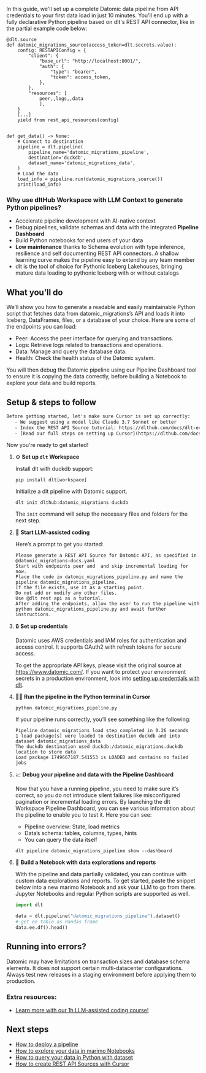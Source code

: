 In this guide, we'll set up a complete Datomic data pipeline from API credentials to your first data load in just 10 minutes. You'll end up with a fully declarative Python pipeline based on dlt's REST API connector, like in the partial example code below:

```python-outcome
@dlt.source
def datomic_migrations_source(access_token=dlt.secrets.value):
    config: RESTAPIConfig = {
        "client": {
            "base_url": "http://localhost:8001/",
            "auth": {
                "type": "bearer",
                "token": access_token,
            },
        },
        "resources": [
            peer,,logs,,data
            ],
    }
    [...]
    yield from rest_api_resources(config)


def get_data() -> None:
    # Connect to destination
    pipeline = dlt.pipeline(
        pipeline_name='datomic_migrations_pipeline',
        destination='duckdb',
        dataset_name='datomic_migrations_data', 
    )
    # Load the data
    load_info = pipeline.run(datomic_migrations_source())
    print(load_info) 
```

### Why use dltHub Workspace with LLM Context to generate Python pipelines?

- Accelerate pipeline development with AI-native context
- Debug pipelines, validate schemas and data with the integrated **Pipeline Dashboard**
- Build Python notebooks for end users of your data
- **Low maintenance** thanks to Schema evolution with type inference, resilience and self documenting REST API connectors. A shallow learning curve makes the pipeline easy to extend by any team member
- dlt is the tool of choice for Pythonic Iceberg Lakehouses, bringing mature data loading to pythonic Iceberg with or without catalogs

## What you’ll do

We’ll show you how to generate a readable and easily maintainable Python script that fetches data from datomic_migrations’s API and loads it into Iceberg, DataFrames, files, or a database of your choice. Here are some of the endpoints you can load:

- Peer: Access the peer interface for querying and transactions.
- Logs: Retrieve logs related to transactions and operations.
- Data: Manage and query the database data.
- Health: Check the health status of the Datomic system.

You will then debug the Datomic pipeline using our Pipeline Dashboard tool to ensure it is copying the data correctly, before building a Notebook to explore your data and build reports.

## Setup & steps to follow

```default
Before getting started, let's make sure Cursor is set up correctly:
   - We suggest using a model like Claude 3.7 Sonnet or better
   - Index the REST API Source tutorial: https://dlthub.com/docs/dlt-ecosystem/verified-sources/rest_api/ and add it to context as **@dlt rest api**
   - [Read our full steps on setting up Cursor](https://dlthub.com/docs/dlt-ecosystem/llm-tooling/cursor-restapi#23-configuring-cursor-with-documentation)
```

Now you're ready to get started!

1. ⚙️ **Set up `dlt` Workspace**
    
    Install dlt with duckdb support:
    ```shell
    pip install dlt[workspace]
    ```

    Initialize a dlt pipeline with Datomic support.
    ```shell
    dlt init dlthub:datomic_migrations duckdb
    ```

    The `init` command will setup the necessary files and folders for the next step.
    
2. 🤠 **Start LLM-assisted coding**
    
    Here’s a prompt to get you started:
    
    ```prompt
    Please generate a REST API Source for Datomic API, as specified in @datomic_migrations-docs.yaml 
    Start with endpoints peer and  and skip incremental loading for now. 
    Place the code in datomic_migrations_pipeline.py and name the pipeline datomic_migrations_pipeline. 
    If the file exists, use it as a starting point. 
    Do not add or modify any other files. 
    Use @dlt rest api as a tutorial. 
    After adding the endpoints, allow the user to run the pipeline with python datomic_migrations_pipeline.py and await further instructions.
    ```

    
3. 🔒 **Set up credentials** 
    
    Datomic uses AWS credentials and IAM roles for authentication and access control. It supports OAuth2 with refresh tokens for secure access.
    
    To get the appropriate API keys, please visit the original source at https://www.datomic.com/.
    If you want to protect your environment secrets in a production environment, look into [setting up credentials with dlt](https://dlthub.com/docs/walkthroughs/add_credentials).
    
4. 🏃‍♀️ **Run the pipeline in the Python terminal in Cursor**
    
    ```shell
    python datomic_migrations_pipeline.py
    ```
    
    If your pipeline runs correctly, you’ll see something like the following:
    
    ```shell
    Pipeline datomic_migrations load step completed in 0.26 seconds
    1 load package(s) were loaded to destination duckdb and into dataset datomic_migrations_data
    The duckdb destination used duckdb:/datomic_migrations.duckdb location to store data
    Load package 1749667187.541553 is LOADED and contains no failed jobs
    ```
    
5. 📈 **Debug your pipeline and data with the Pipeline Dashboard**

    Now that you have a running pipeline, you need to make sure it’s correct, so you do not introduce silent failures like misconfigured pagination or incremental loading errors. By launching the dlt Workspace Pipeline Dashboard, you can see various information about the pipeline to enable you to test it. Here you can see:
    - Pipeline overview: State, load metrics
    - Data’s schema: tables, columns, types, hints
    - You can query the data itself
    
    ```shell
    dlt pipeline datomic_migrations_pipeline show --dashboard
    ```
    
6. 🐍 **Build a Notebook with data explorations and reports**

    With the pipeline and data partially validated, you can continue with custom data explorations and reports. To get started, paste the snippet below into a new marimo Notebook and ask your LLM to go from there. Jupyter Notebooks and regular Python scripts are supported as well.

    
    ```python
    import dlt

   data = dlt.pipeline("datomic_migrations_pipeline").dataset()
   # get ee table as Pandas frame
   data.ee.df().head()
    ```

## Running into errors?

Datomic may have limitations on transaction sizes and database schema elements. It does not support certain multi-datacenter configurations. Always test new releases in a staging environment before applying them to production.

### Extra resources:

- [Learn more with our 1h LLM-assisted coding course!](https://www.youtube.com/watch?v=GGid70rnJuM)

## Next steps

- [How to deploy a pipeline](https://dlthub.com/docs/walkthroughs/deploy-a-pipeline)
- [How to explore your data in marimo Notebooks](https://dlthub.com/docs/general-usage/dataset-access/marimo)
- [How to query your data in Python with dataset](https://dlthub.com/docs/general-usage/dataset-access/dataset)
- [How to create REST API Sources with Cursor](https://dlthub.com/docs/dlt-ecosystem/llm-tooling/cursor-restapi)